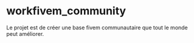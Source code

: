 # workfivem_community
Le projet est de créer une base fivem communautaire que tout le monde peut améliorer.
